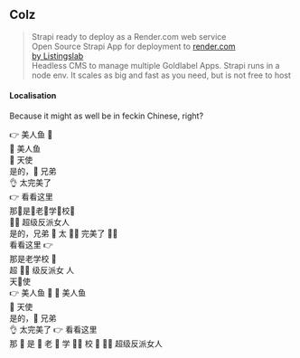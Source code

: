 ## Colz

> Strapi ready to deploy as a Render.com web service  
Open Source Strapi App for deployment to [render.com](https://dashboard.render.com/)  
[by Listingslab](https://listingslab.com/book/open-source)  
Headless CMS to manage multiple Goldlabel Apps. Strapi runs in a node env. 
It scales as big and fast as you need, but is not free to host

#### Localisation

Because it might as well be in feckin Chinese, right?

👉 美人鱼 🧜  
🧜 美人鱼   
👼 天使  
是的，🤙 兄弟  
👌 太完美了  
👉 看看这里  
那🤟是🤟老🤟学🤟校🤟   
🦹‍♀️ 超级反派女人  
是的，兄弟 🤙
太 🧜‍♂️ 完美了 🦹‍♀️  
看看这里 👉  
那是老学校 🤟  
超 🦹‍♀️ 级反派女 人  
天👼使  
👉 美人鱼 🧜 
🧜 美人鱼  
👼 天使  
是的，🤙 兄弟  
 👌 太完美了
👉 看看这里  
那 🤟 是 🤙 老 🤟 学 🧜‍♂️ 校 🤟
🦹‍♀️ 超级反派女人